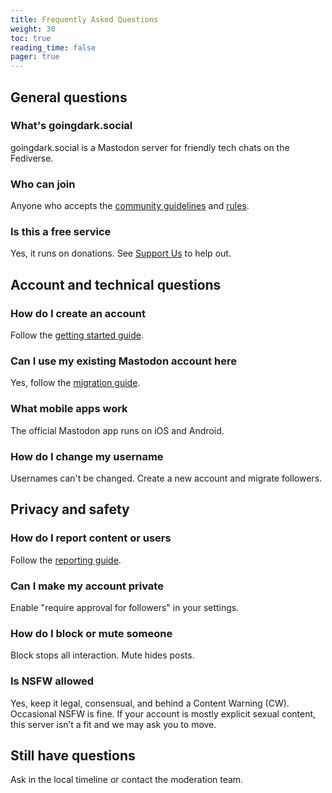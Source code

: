 ```yaml
---
title: Frequently Asked Questions
weight: 30
toc: true
reading_time: false
pager: true
---
```


## General questions

### What's goingdark.social

goingdark.social is a Mastodon server for friendly tech chats on the Fediverse.

### Who can join

Anyone who accepts the [community guidelines](../community/community-guidelines.md) and [rules](../policies/rules/).

### Is this a free service

Yes, it runs on donations. See [Support Us](/docs/user/support-us/) to help out.

## Account and technical questions

### How do I create an account

Follow the [getting started guide](/docs/user/getting-started/).

### Can I use my existing Mastodon account here

Yes, follow the [migration guide](/docs/user/migration/).

### What mobile apps work

The official Mastodon app runs on iOS and Android.

### How do I change my username

Usernames can't be changed. Create a new account and migrate followers.

## Privacy and safety

### How do I report content or users

Follow the [reporting guide](reporting/).

### Can I make my account private

Enable "require approval for followers" in your settings.

### How do I block or mute someone

Block stops all interaction. Mute hides posts.

### Is NSFW allowed

Yes, keep it legal, consensual, and behind a Content Warning (CW). Occasional NSFW is fine. If your account is mostly explicit sexual content, this server isn’t a fit and we may ask you to move.

## Still have questions

Ask in the local timeline or contact the moderation team.
